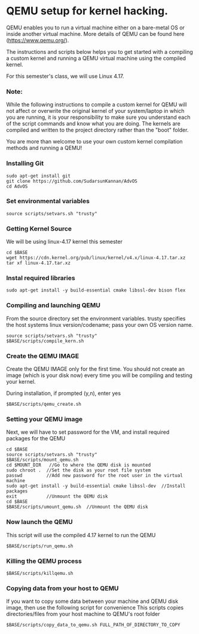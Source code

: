 # QEMU setup for kernel hacking.

QEMU enables you to run a virtual machine either on a bare-metal OS or inside another virtual machine. 
More details of QEMU can be found here (https://www.qemu.org/).

The instructions and scripts below helps you to get started with a compiling a custom kernel and running a 
QEMU virtual machine using the compiled kernel.

For this semester's class, we will use Linux 4.17.

### Note:  

While the following  instructions to compile a custom kernel for QEMU will not affect or overwrite the original kernel of your system/laptop in which you are running, it is your responsibility to make sure you understand each of the script commands and know what you are doing. The kernels are compiled and written to the project directory rather than the "boot" folder.

You are more than welcome to use your own custom kernel compilation methods and running a QEMU!

### Installing Git 
```
sudo apt-get install git
git clone https://github.com/SudarsunKannan/AdvOS
cd AdvOS
```

### Set environmental variables
```
source scripts/setvars.sh "trusty"
```

### Getting Kernel Source
We will be using linux-4.17 kernel this semester
```
cd $BASE
wget https://cdn.kernel.org/pub/linux/kernel/v4.x/linux-4.17.tar.xz
tar xf linux-4.17.tar.xz
```

### Instal required libraries
```
sudo apt-get install -y build-essential cmake libssl-dev bison flex
```

### Compiling and launching QEMU 
From the source directory set the environment variables.
trusty specifies the host systems linux version/codename; pass your own OS version name.
```
source scripts/setvars.sh "trusty"   
$BASE/scripts/compile_kern.sh
```

### Create the QEMU IMAGE  

Create the QEMU IMAGE only for the first time. You should
not create an image (which is your disk now) every time you will be
compiling and testing your kernel.

During installation, if prompted (y,n), enter yes
```
$BASE/scripts/qemu_create.sh  
```

### Setting your QEMU image 

Next, we will have to set password for the VM, and install required packages 
for the QEMU
```
cd $BASE 
source scripts/setvars.sh "trusty"
$BASE/scripts/mount_qemu.sh
cd $MOUNT_DIR   //Go to where the QEMU disk is mounted
sudo chroot .  //Set the disk as your root file system
passwd         //Add new password for the root user in the virtual machine
sudo apt-get install -y build-essential cmake libssl-dev  //Install packages
exit           //Unmount the QEMU disk
cd $BASE       
$BASE/scripts/umount_qemu.sh  //Unmount the QEMU disk
```

### Now launch the QEMU
This script will use the compiled 4.17 kernel to run the QEMU
```
$BASE/scripts/run_qemu.sh
```

### Killing the QEMU process
```
$BASE/scripts/killqemu.sh
```

### Copying data from your host to QEMU
If you want to copy some data between your machine and QEMU disk image, then use the following script for convenience
This scripts copies directories/files from your host machine to QEMU's root folder
```
$BASE/scripts/copy_data_to_qemu.sh FULL_PATH_OF_DIRECTORY_TO_COPY
```





